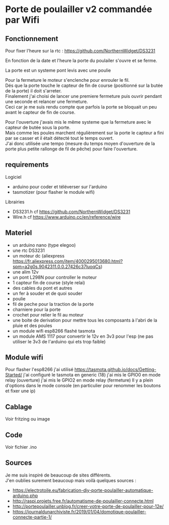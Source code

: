 # Porte de poulailler v2 commandée par Wifi

## Fonctionnement
Pour fixer l'heure sur la rtc : https://github.com/NorthernWidget/DS3231

En fonction de la date et l'heure la porte du poulailer s'ouvre et se ferme.

La porte est un systeme pont levis avec une poulie

Pour la fermeture le moteur s'enclenche pour enrouler le fil.  
Dés que la porte touche le capteur de fin de course (positionné sur la butée de la porte) il doit s'arreter.  
Finalement j'ai choisi de lancer une premiere fermeture puis ouvrir pendant une seconde et relancer une fermeture.  
Ceci car je me suis rendu compte que parfois la porte se bloquait un peu avant le capteur de fin de course.  

Pour l'ouverture j'avais mis le même systeme que la fermeture avec le capteur de butée sous la porte.  
Mais comme les poules marchent régulièrement sur la porte le capteur a fini par se casser et il était détecté tout le temps ouvert.  
J'ai donc utilisée une tempo (mesure du temps moyen d'ouverture de la porte plus petite rallonge de fil de pêche) pour faire l'ouverture.  

## requirements
Logiciel
- arduino pour coder et téléverser sur l'arduino
- tasmotizer (pour flasher le module wifi)

Librairies 
- DS3231.h cf https://github.com/NorthernWidget/DS3231
- Wire.h cf https://www.arduino.cc/en/reference/wire

## Materiel
- un arduino nano (type elegoo)
- une rtc DS3231
- un moteur dc (aliexpress https://fr.aliexpress.com/item/4000295013680.html?spm=a2g0s.9042311.0.0.27426c37luoqCs)
- une alim 12v
- un pont L298N pour controller le moteur
- 1 capteur fin de course (style relai)
- des cables du pont et autres
- un fer à souder et de quoi souder
- poulie
- fil de peche pour la traction de la porte
- charniere pour la porte
- crochet pour relier le fil au moteur
- une boite de derivation pour mettre tous les composants à l'abri de la pluie et des poules
- un module wifi esp8266 flashé tasmota
- un module AMS 1117 pour convertir le 12v en 3v3 pour l'esp (ne pas utiliser le 3v3 de l'arduino qui ets trop faible)

## Module wifi
Pour flasher l'esp8266 j'ai utilisé https://tasmota.github.io/docs/Getting-Started/
j'ai configuré le tasmota en generic (18)
j'ai mis le GPIO0 en mode relay (ouverture)
j'ai mis le GPIO2 en mode relay (fermeture)
Il y a plein d'options dans le mode console (en particulier pour renommer les boutons et fixer une ip)

## Cablage
Voir fritzing ou image

## Code
Voir fichier .ino

## Sources
Je me suis inspiré de beaucoup de sites différents.  
J'en oublies surement beaucoup mais voilà quelques sources :

- https://electrotoile.eu/fabrication-diy-porte-poulailler-automatique-arduino.php
- http://raspi.projets.free.fr/automatisme-de-poulailler-connecte.html
- http://portepoulailler.unblog.fr/creer-votre-porte-de-poulailler-pour-12e/
- https://journaldunarchiviste.fr/2019/01/04/domotique-poulailler-connecte-partie-1/



